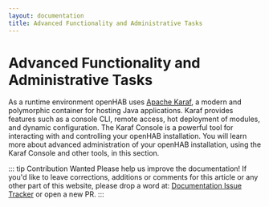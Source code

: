 ```yaml
---
layout: documentation
title: Advanced Functionality and Administrative Tasks
---
```


# Advanced Functionality and Administrative Tasks

As a runtime environment openHAB uses [Apache Karaf](https://karaf.apache.org), a modern and polymorphic container for hosting Java applications.
Karaf provides features such as a console CLI, remote access, hot deployment of modules, and dynamic configuration.
The Karaf Console is a powerful tool for interacting with and controlling your openHAB installation.
You will learn more about advanced administration of your openHAB installation, using the Karaf Console and other tools, in this section.

::: tip Contribution Wanted
Please help us improve the documentation!
If you'd like to leave corrections, additions or comments for this article or any other part of this website, please drop a word at:
[Documentation Issue Tracker](https://github.com/openhab/openhab-docs/issues) or open a new PR.
:::
